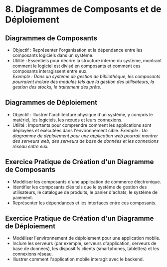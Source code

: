 # 8. Diagrammes de Composants et de Déploiement

## Diagrammes de Composants
- Objectif : Représenter l'organisation et la dépendance entre les composants logiciels dans un système.
- Utilité : Essentiels pour décrire la structure interne du système, montrant comment le logiciel est divisé en composants et comment ces composants interagissent entre eux.  
*Exemple : Dans un système de gestion de bibliothèque, les composants pourraient inclure des modules tels que la gestion des utilisateurs, la gestion des stocks, le traitement des prêts.*

## Diagrammes de Déploiement
- Objectif : Illustrer l'architecture physique d'un système, y compris le matériel, les logiciels, les nœuds et leurs connexions.
- Utilité : Importants pour comprendre comment les applications sont déployées et exécutées dans l'environnement cible.
*Exemple : Un diagramme de déploiement pour une application web pourrait montrer des serveurs web, des serveurs de base de données et les connexions réseau entre eux.*

## Exercice Pratique de Création d'un Diagramme de Composants
- Modéliser les composants d'une application de commerce électronique.
- Identifier les composants clés tels que le système de gestion des utilisateurs, le catalogue de produits, le panier d'achats, le système de paiement.
- Représenter les dépendances et les interfaces entre ces composants.

## Exercice Pratique de Création d'un Diagramme de Déploiement
- Modéliser l'environnement de déploiement pour une application mobile.
- Inclure les serveurs (par exemple, serveurs d'application, serveurs de base de données), les dispositifs clients (smartphones, tablettes) et les connexions réseau.
- Illustrer comment l'application mobile interagit avec le backend.